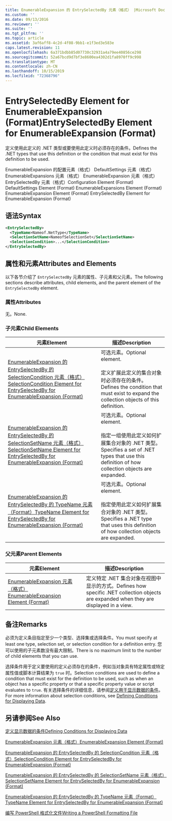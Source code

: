 ```yaml
---
title: EnumerableExpansion 的 EntrySelectedBy 元素（格式） |Microsoft Docs
ms.custom: ''
ms.date: 09/13/2016
ms.reviewer: ''
ms.suite: ''
ms.tgt_pltfrm: ''
ms.topic: article
ms.assetid: 3af6aff8-4c2d-4f08-9bb1-e1f3ed3e583e
caps.latest.revision: 11
ms.openlocfilehash: 6a371bdbb85d07730c32931a4a79ee40856ce298
ms.sourcegitcommit: 52a67bcd9d7bf3e8600ea4302d1fa8970ff9c998
ms.translationtype: MT
ms.contentlocale: zh-CN
ms.lasthandoff: 10/15/2019
ms.locfileid: "72368796"
---
```

# <a name="entryselectedby-element-for-enumerableexpansion-format"></a><span data-ttu-id="04ae6-102">EntrySelectedBy Element for EnumerableExpansion (Format)</span><span class="sxs-lookup"><span data-stu-id="04ae6-102">EntrySelectedBy Element for EnumerableExpansion (Format)</span></span>

<span data-ttu-id="04ae6-103">定义使用此定义的 .NET 类型或要使用此定义时必须存在的条件。</span><span class="sxs-lookup"><span data-stu-id="04ae6-103">Defines the .NET types that use this definition or the condition that must exist for this definition to be used.</span></span>

<span data-ttu-id="04ae6-104">EnumerableExpansion 的配置元素（格式） DefaultSettings 元素（格式） EnumerableExpansions 元素（格式） EnumerableExpansion 元素（格式） EntrySelectedBy 元素（格式）</span><span class="sxs-lookup"><span data-stu-id="04ae6-104">Configuration Element (Format) DefaultSettings Element (Format) EnumerableExpansions Element (Format) EnumerableExpansion Element (Format) EntrySelectedBy Element for EnumerableExpansion (Format)</span></span>

## <a name="syntax"></a><span data-ttu-id="04ae6-105">语法</span><span class="sxs-lookup"><span data-stu-id="04ae6-105">Syntax</span></span>

```xml
<EntrySelectedBy>
  <TypeName>Nameof.NetType</TypeName>
  <SelectionSetName>NameofSelectionSet</SelectionSetName>
  <SelectionCondition>...</SelectionCondition>
</EntrySelectedBy>
```

## <a name="attributes-and-elements"></a><span data-ttu-id="04ae6-106">属性和元素</span><span class="sxs-lookup"><span data-stu-id="04ae6-106">Attributes and Elements</span></span>

<span data-ttu-id="04ae6-107">以下各节介绍了 `EntrySelectedBy` 元素的属性、子元素和父元素。</span><span class="sxs-lookup"><span data-stu-id="04ae6-107">The following sections describe attributes, child elements, and the parent element of the `EntrySelectedBy` element.</span></span>

### <a name="attributes"></a><span data-ttu-id="04ae6-108">属性</span><span class="sxs-lookup"><span data-stu-id="04ae6-108">Attributes</span></span>

<span data-ttu-id="04ae6-109">无。</span><span class="sxs-lookup"><span data-stu-id="04ae6-109">None.</span></span>

### <a name="child-elements"></a><span data-ttu-id="04ae6-110">子元素</span><span class="sxs-lookup"><span data-stu-id="04ae6-110">Child Elements</span></span>

|<span data-ttu-id="04ae6-111">元素</span><span class="sxs-lookup"><span data-stu-id="04ae6-111">Element</span></span>|<span data-ttu-id="04ae6-112">描述</span><span class="sxs-lookup"><span data-stu-id="04ae6-112">Description</span></span>|
|-------------|-----------------|
|[<span data-ttu-id="04ae6-113">EnumerableExpansion 的 EntrySelectedBy 的 SelectionCondition 元素（格式）</span><span class="sxs-lookup"><span data-stu-id="04ae6-113">SelectionCondition Element for EntrySelectedBy for EnumerableExpansion (Format)</span></span>](./selectioncondition-element-for-entryselectedby-for-enumerableexpansion-format.md)|<span data-ttu-id="04ae6-114">可选元素。</span><span class="sxs-lookup"><span data-stu-id="04ae6-114">Optional element.</span></span><br /><br /> <span data-ttu-id="04ae6-115">定义扩展此定义的集合对象时必须存在的条件。</span><span class="sxs-lookup"><span data-stu-id="04ae6-115">Defines the condition that must exist to expand the collection objects of this definition.</span></span>|
|[<span data-ttu-id="04ae6-116">EnumerableExpansion 的 EntrySelectedBy 的 SelectionSetName 元素（格式）</span><span class="sxs-lookup"><span data-stu-id="04ae6-116">SelectionSetName Element for EntrySelectedBy for EnumerableExpansion (Format)</span></span>](./selectionsetname-element-for-entryselectedby-for-enumerableexpansion-format.md)|<span data-ttu-id="04ae6-117">可选元素。</span><span class="sxs-lookup"><span data-stu-id="04ae6-117">Optional element.</span></span><br /><br /> <span data-ttu-id="04ae6-118">指定一组使用此定义如何扩展集合对象的 .NET 类型。</span><span class="sxs-lookup"><span data-stu-id="04ae6-118">Specifies a set of .NET types that use this definition of how collection objects are expanded.</span></span>|
|[<span data-ttu-id="04ae6-119">EnumerableExpansion 的 EntrySelectedBy 的 TypeName 元素（Format）</span><span class="sxs-lookup"><span data-stu-id="04ae6-119">TypeName Element for EntrySelectedBy for EnumerableExpansion (Format)</span></span>](./typename-element-for-entryselectedby-for-enumerableexpansion-format.md)|<span data-ttu-id="04ae6-120">可选元素。</span><span class="sxs-lookup"><span data-stu-id="04ae6-120">Optional element.</span></span><br /><br /> <span data-ttu-id="04ae6-121">指定使用此定义如何扩展集合对象的 .NET 类型。</span><span class="sxs-lookup"><span data-stu-id="04ae6-121">Specifies a .NET type that uses this definition of how collection objects are expanded.</span></span>|

### <a name="parent-elements"></a><span data-ttu-id="04ae6-122">父元素</span><span class="sxs-lookup"><span data-stu-id="04ae6-122">Parent Elements</span></span>

|<span data-ttu-id="04ae6-123">元素</span><span class="sxs-lookup"><span data-stu-id="04ae6-123">Element</span></span>|<span data-ttu-id="04ae6-124">描述</span><span class="sxs-lookup"><span data-stu-id="04ae6-124">Description</span></span>|
|-------------|-----------------|
|[<span data-ttu-id="04ae6-125">EnumerableExpansion 元素（格式）</span><span class="sxs-lookup"><span data-stu-id="04ae6-125">EnumerableExpansion Element (Format)</span></span>](./enumerableexpansion-element-format.md)|<span data-ttu-id="04ae6-126">定义特定 .NET 集合对象在视图中显示的方式。</span><span class="sxs-lookup"><span data-stu-id="04ae6-126">Defines how specific .NET collection objects are expanded when they are displayed in a view.</span></span>|

## <a name="remarks"></a><span data-ttu-id="04ae6-127">备注</span><span class="sxs-lookup"><span data-stu-id="04ae6-127">Remarks</span></span>

<span data-ttu-id="04ae6-128">必须为定义条目指定至少一个类型、选择集或选择条件。</span><span class="sxs-lookup"><span data-stu-id="04ae6-128">You must specify at least one type, selection set, or selection condition for a definition entry.</span></span> <span data-ttu-id="04ae6-129">您可以使用的子元素数没有最大限制。</span><span class="sxs-lookup"><span data-stu-id="04ae6-129">There is no maximum limit to the number of child elements that you can use.</span></span>

<span data-ttu-id="04ae6-130">选择条件用于定义要使用的定义必须存在的条件，例如当对象具有特定属性或特定属性值或脚本计算结果为 `true` 时。</span><span class="sxs-lookup"><span data-stu-id="04ae6-130">Selection conditions are used to define a condition that must exist for the definition to be used, such as when an object has a specific property or that a specific property value or script evaluates to `true`.</span></span> <span data-ttu-id="04ae6-131">有关选择条件的详细信息，请参阅[定义用于显示数据的条件](./defining-conditions-for-displaying-data.md)。</span><span class="sxs-lookup"><span data-stu-id="04ae6-131">For more information about selection conditions, see [Defining Conditions for Displaying Data](./defining-conditions-for-displaying-data.md).</span></span>

## <a name="see-also"></a><span data-ttu-id="04ae6-132">另请参阅</span><span class="sxs-lookup"><span data-stu-id="04ae6-132">See Also</span></span>

[<span data-ttu-id="04ae6-133">定义显示数据的条件</span><span class="sxs-lookup"><span data-stu-id="04ae6-133">Defining Conditions for Displaying Data</span></span>](./defining-conditions-for-displaying-data.md)

[<span data-ttu-id="04ae6-134">EnumerableExpansion 元素（格式）</span><span class="sxs-lookup"><span data-stu-id="04ae6-134">EnumerableExpansion Element (Format)</span></span>](./enumerableexpansion-element-format.md)

[<span data-ttu-id="04ae6-135">EnumerableExpansion 的 EntrySelectedBy 的 SelectionCondition 元素（格式）</span><span class="sxs-lookup"><span data-stu-id="04ae6-135">SelectionCondition Element for EntrySelectedBy for EnumerableExpansion (Format)</span></span>](./selectioncondition-element-for-entryselectedby-for-enumerableexpansion-format.md)

[<span data-ttu-id="04ae6-136">EnumerableExpansion 的 EntrySelectedBy 的 SelectionSetName 元素（格式）</span><span class="sxs-lookup"><span data-stu-id="04ae6-136">SelectionSetName Element for EntrySelectedBy for EnumerableExpansion (Format)</span></span>](./selectionsetname-element-for-entryselectedby-for-enumerableexpansion-format.md)

[<span data-ttu-id="04ae6-137">EnumerableExpansion 的 EntrySelectedBy 的 TypeName 元素（Format）</span><span class="sxs-lookup"><span data-stu-id="04ae6-137">TypeName Element for EntrySelectedBy for EnumerableExpansion (Format)</span></span>](./typename-element-for-entryselectedby-for-enumerableexpansion-format.md)

[<span data-ttu-id="04ae6-138">编写 PowerShell 格式化文件</span><span class="sxs-lookup"><span data-stu-id="04ae6-138">Writing a PowerShell Formatting File</span></span>](./writing-a-powershell-formatting-file.md)
